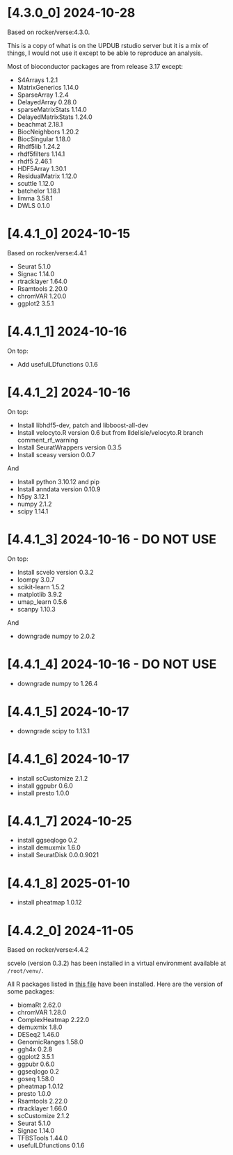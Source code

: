 # [4.3.0_0] 2024-10-28

Based on rocker/verse:4.3.0.

This is a copy of what is on the UPDUB rstudio server but it is a mix of things, I would not use it except to be able to reproduce an analysis.

Most of bioconductor packages are from release 3.17 except:

- S4Arrays 1.2.1
- MatrixGenerics 1.14.0
- SparseArray 1.2.4
- DelayedArray 0.28.0
- sparseMatrixStats 1.14.0
- DelayedMatrixStats 1.24.0
- beachmat 2.18.1
- BiocNeighbors 1.20.2
- BiocSingular 1.18.0
- Rhdf5lib 1.24.2
- rhdf5filters 1.14.1
- rhdf5 2.46.1
- HDF5Array 1.30.1
- ResidualMatrix 1.12.0
- scuttle 1.12.0
- batchelor 1.18.1
- limma 3.58.1
- DWLS 0.1.0

# [4.4.1_0] 2024-10-15

Based on rocker/verse:4.4.1

- Seurat 5.1.0
- Signac 1.14.0
- rtracklayer 1.64.0
- Rsamtools 2.20.0
- chromVAR 1.20.0
- ggplot2 3.5.1

# [4.4.1_1] 2024-10-16

On top:

- Add usefulLDfunctions 0.1.6

# [4.4.1_2] 2024-10-16

On top:

- Install libhdf5-dev, patch and libboost-all-dev
- Install velocyto.R version 0.6 but from lldelisle/velocyto.R branch comment_rf_warning
- Install SeuratWrappers version 0.3.5
- Install sceasy version 0.0.7

And

- Install python 3.10.12 and pip
- Install anndata version 0.10.9
- h5py 3.12.1
- numpy 2.1.2
- scipy 1.14.1

# [4.4.1_3] 2024-10-16 - DO NOT USE

On top:

- Install scvelo version 0.3.2
- loompy 3.0.7
- scikit-learn 1.5.2
- matplotlib 3.9.2
- umap_learn 0.5.6
- scanpy 1.10.3

And

- downgrade numpy to 2.0.2

# [4.4.1_4] 2024-10-16 - DO NOT USE
- downgrade numpy to 1.26.4

# [4.4.1_5] 2024-10-17
- downgrade scipy to 1.13.1

# [4.4.1_6] 2024-10-17
- install scCustomize 2.1.2
- install ggpubr 0.6.0
- install presto 1.0.0

# [4.4.1_7] 2024-10-25
- install ggseqlogo 0.2
- install demuxmix 1.6.0
- install SeuratDisk 0.0.0.9021

# [4.4.1_8] 2025-01-10
- install pheatmap 1.0.12

# [4.4.2_0] 2024-11-05

Based on rocker/verse:4.4.2

scvelo (version 0.3.2) has been installed in a virtual environment available at `/root/venv/`.

All R packages listed in [this file](./image/helpers/packages.to.install_4.4.2_0.txt) have been installed. Here are the version of some packages:

- biomaRt 2.62.0
- chromVAR 1.28.0
- ComplexHeatmap 2.22.0
- demuxmix 1.8.0
- DESeq2 1.46.0
- GenomicRanges 1.58.0
- ggh4x 0.2.8
- ggplot2 3.5.1
- ggpubr 0.6.0
- ggseqlogo 0.2
- goseq 1.58.0
- pheatmap 1.0.12
- presto 1.0.0
- Rsamtools 2.22.0
- rtracklayer 1.66.0
- scCustomize 2.1.2
- Seurat 5.1.0
- Signac 1.14.0
- TFBSTools 1.44.0
- usefulLDfunctions 0.1.6
